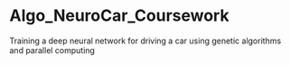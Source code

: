 # Algo_NeuroCar_Coursework
Training a deep neural network for driving a car using genetic algorithms and parallel computing
